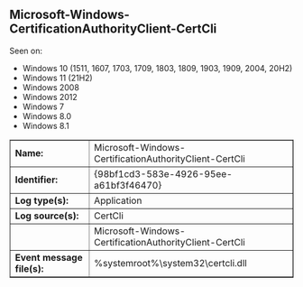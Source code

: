 ## Microsoft-Windows-CertificationAuthorityClient-CertCli

Seen on:
* Windows 10 (1511, 1607, 1703, 1709, 1803, 1809, 1903, 1909, 2004, 20H2)
* Windows 11 (21H2)
* Windows 2008
* Windows 2012
* Windows 7
* Windows 8.0
* Windows 8.1

<table border="1" class="docutils">
  <tbody>
    <tr>
      <td><b>Name:</b></td>
      <td>Microsoft-Windows-CertificationAuthorityClient-CertCli</td>
    </tr>
    <tr>
      <td><b>Identifier:</b></td>
      <td>{98bf1cd3-583e-4926-95ee-a61bf3f46470}</td>
    </tr>
    <tr>
      <td><b>Log type(s):</b></td>
      <td>Application</td>
    </tr>
    <tr>
      <td><b>Log source(s):</b></td>
      <td>CertCli</td>
    </tr>
    <tr>
      <td>&nbsp;</td>
      <td>Microsoft-Windows-CertificationAuthorityClient-CertCli</td>
    </tr>
    <tr>
      <td><b>Event message file(s):</b></td>
      <td>%systemroot%\system32\certcli.dll</td>
    </tr>
  </tbody>
</table>

&nbsp;

